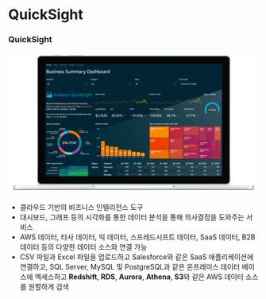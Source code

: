 # QuickSight

### QuickSight

![Untitled](https://github.com/pokabook/TIL/blob/main/AWS/%EB%8D%B0%EC%9D%B4%ED%84%B0%20%EB%B6%84%EC%84%9D%20%EC%84%9C%EB%B9%84%EC%8A%A4/image/QuickSight.png?raw=true)

- 클라우드 기반의 비즈니스 인텔리전스 도구
- 대시보드, 그래프 등의 시각화를 통한 데이터 분석을 통해 의사결정을 도와주는 서비스
- AWS 데이터, 타사 데이터, 빅 데이터, 스프레드시프트 데이터, SaaS 데이터, B2B 데이터 등의 다양한 데이터 소스와 연결 가능
- CSV 파일과 Excel 파일을 업로드하고 Salesforce와 같은 SaaS 애플리케이션에 연결하고, SQL Server, MySQL 및 PostgreSQL과 같은 온프레미스 데이터 베이스에 엑세스하고 **Redshift**, **RDS**, **Aurora**, **Athena**, **S3**와 같은 AWS 데이터 소스를 원할하게 검색
